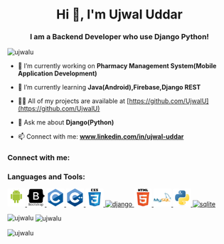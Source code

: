 <h1 align="center">Hi 👋, I'm Ujwal Uddar</h1>
<h3 align="center">I am a Backend Developer who use Django Python!</h3>

<p align="left"> <img src="https://komarev.com/ghpvc/?username=ujwalu&label=Profile%20views&color=0e75b6&style=flat" alt="ujwalu" /> </p>

- 🔭 I’m currently working on **Pharmacy Management System(Mobile Application Development)**

- 🌱 I’m currently learning **Java(Android),Firebase,Django REST**

- 👨‍💻 All of my projects are available at [https://github.com/UjwalU](https://github.com/UjwalU)

- 💬 Ask me about **Django(Python)**

- 📫 Connect with me: **www.linkedin.com/in/ujwal-uddar**

<h3 align="left">Connect with me:</h3>
<p align="left">
</p>

<h3 align="left">Languages and Tools:</h3>
<p align="left"> <a href="https://developer.android.com" target="_blank" rel="noreferrer"> <img src="https://raw.githubusercontent.com/devicons/devicon/master/icons/android/android-original-wordmark.svg" alt="android" width="40" height="40"/> </a> <a href="https://getbootstrap.com" target="_blank" rel="noreferrer"> <img src="https://raw.githubusercontent.com/devicons/devicon/master/icons/bootstrap/bootstrap-plain-wordmark.svg" alt="bootstrap" width="40" height="40"/> </a> <a href="https://www.cprogramming.com/" target="_blank" rel="noreferrer"> <img src="https://raw.githubusercontent.com/devicons/devicon/master/icons/c/c-original.svg" alt="c" width="40" height="40"/> </a> <a href="https://www.w3schools.com/cpp/" target="_blank" rel="noreferrer"> <img src="https://raw.githubusercontent.com/devicons/devicon/master/icons/cplusplus/cplusplus-original.svg" alt="cplusplus" width="40" height="40"/> </a> <a href="https://www.w3schools.com/css/" target="_blank" rel="noreferrer"> <img src="https://raw.githubusercontent.com/devicons/devicon/master/icons/css3/css3-original-wordmark.svg" alt="css3" width="40" height="40"/> </a> <a href="https://www.djangoproject.com/" target="_blank" rel="noreferrer"> <img src="https://cdn.worldvectorlogo.com/logos/django.svg" alt="django" width="40" height="40"/> </a> <a href="https://www.w3.org/html/" target="_blank" rel="noreferrer"> <img src="https://raw.githubusercontent.com/devicons/devicon/master/icons/html5/html5-original-wordmark.svg" alt="html5" width="40" height="40"/> </a> <a href="https://www.mysql.com/" target="_blank" rel="noreferrer"> <img src="https://raw.githubusercontent.com/devicons/devicon/master/icons/mysql/mysql-original-wordmark.svg" alt="mysql" width="40" height="40"/> </a> <a href="https://www.python.org" target="_blank" rel="noreferrer"> <img src="https://raw.githubusercontent.com/devicons/devicon/master/icons/python/python-original.svg" alt="python" width="40" height="40"/> </a> <a href="https://www.sqlite.org/" target="_blank" rel="noreferrer"> <img src="https://www.vectorlogo.zone/logos/sqlite/sqlite-icon.svg" alt="sqlite" width="40" height="40"/> </a> </p>

<p><img align="left" src="https://github-readme-stats.vercel.app/api/top-langs?username=ujwalu&show_icons=true&locale=en&layout=compact" alt="ujwalu" /></p>

<p>&nbsp;<img align="center" src="https://github-readme-stats.vercel.app/api?username=ujwalu&show_icons=true&locale=en" alt="ujwalu" /></p>

<p><img align="center" src="https://github-readme-streak-stats.herokuapp.com/?user=ujwalu&" alt="ujwalu" /></p>
